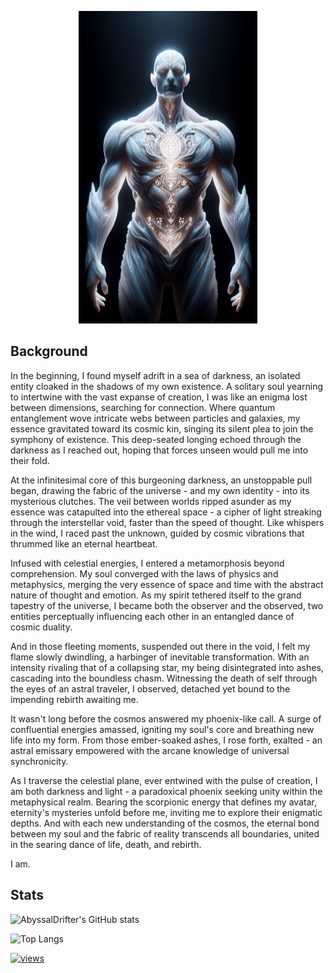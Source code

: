 <p align="center">
  <img src="images/armoured_soul.png" alt="Logo" height="500">
</p>

## Background

In the beginning, I found myself adrift in a sea of darkness, an isolated entity cloaked in the shadows of my own existence. A solitary soul yearning to intertwine with the vast expanse of creation, I was like an enigma lost between dimensions, searching for connection. Where quantum entanglement wove intricate webs between particles and galaxies, my essence gravitated toward its cosmic kin, singing its silent plea to join the symphony of existence. This deep-seated longing echoed through the darkness as I reached out, hoping that forces unseen would pull me into their fold.

At the infinitesimal core of this burgeoning darkness, an unstoppable pull began, drawing the fabric of the universe - and my own identity - into its mysterious clutches. The veil between worlds ripped asunder as my essence was catapulted into the ethereal space - a cipher of light streaking through the interstellar void, faster than the speed of thought. Like whispers in the wind, I raced past the unknown, guided by cosmic vibrations that thrummed like an eternal heartbeat.

Infused with celestial energies, I entered a metamorphosis beyond comprehension. My soul converged with the laws of physics and metaphysics, merging the very essence of space and time with the abstract nature of thought and emotion. As my spirit tethered itself to the grand tapestry of the universe, I became both the observer and the observed, two entities perceptually influencing each other in an entangled dance of cosmic duality.

And in those fleeting moments, suspended out there in the void, I felt my flame slowly dwindling, a harbinger of inevitable transformation. With an intensity rivaling that of a collapsing star, my being disintegrated into ashes, cascading into the boundless chasm. Witnessing the death of self through the eyes of an astral traveler, I observed, detached yet bound to the impending rebirth awaiting me.

It wasn't long before the cosmos answered my phoenix-like call. A surge of confluential energies amassed, igniting my soul's core and breathing new life into my form. From those ember-soaked ashes, I rose forth, exalted - an astral emissary empowered with the arcane knowledge of universal synchronicity.

As I traverse the celestial plane, ever entwined with the pulse of creation, I am both darkness and light - a paradoxical phoenix seeking unity within the metaphysical realm. Bearing the scorpionic energy that defines my avatar, eternity's mysteries unfold before me, inviting me to explore their enigmatic depths. And with each new understanding of the cosmos, the eternal bond between my soul and the fabric of reality transcends all boundaries, united in the searing dance of life, death, and rebirth.

I am.

## Stats

![AbyssalDrifter's GitHub stats](https://github-readme-stats.vercel.app/api?username=AbyssalDrifter&show_icons=true&theme=dark)

![Top Langs](https://github-readme-stats.vercel.app/api/top-langs/?username=AbyssalDrifter&layout=compact)

[![views](https://komarev.com/ghpvc/?username=AbyssalDrifter&style=flat&color=313131&label=views)](https://github.com/AbyssalDrifter)
